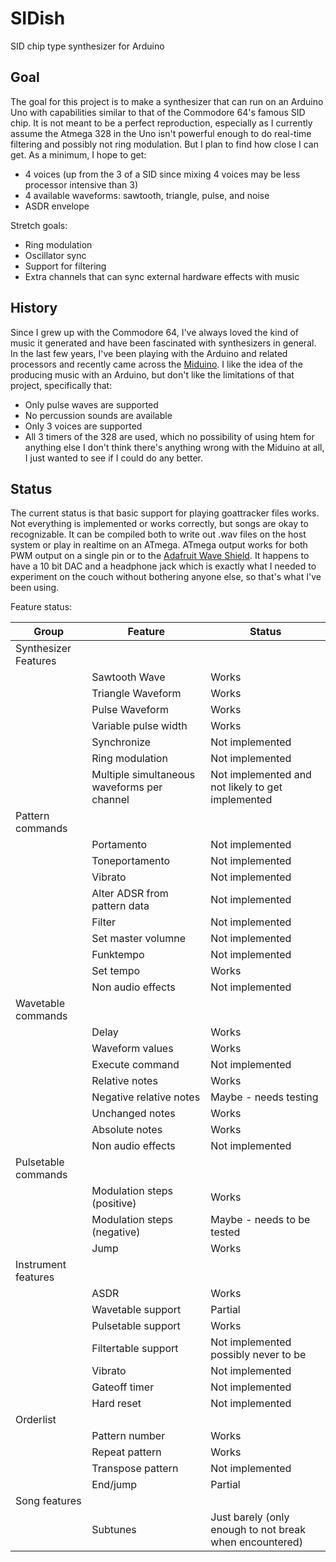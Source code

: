 # SIDish
SID chip type synthesizer for Arduino

## Goal
The goal for this project is to make a synthesizer that can run on an Arduino Uno
with capabilities similar to that of the Commodore 64's famous SID chip. It is not
meant to be a perfect reproduction, especially as I currently assume the Atmega 328
in the Uno isn't powerful enough to do real-time filtering and possibly not ring
modulation. But I plan to find how close I can get. As a minimum, I hope to get:
* 4 voices (up from the 3 of a SID since mixing 4 voices may be less processor intensive than 3)
* 4 available waveforms: sawtooth, triangle, pulse, and noise
* ASDR envelope

Stretch goals:
* Ring modulation
* Oscillator sync
* Support for filtering
* Extra channels that can sync external hardware effects with music

## History
Since I grew up with the Commodore 64, I've always loved the kind of music it generated and have been fascinated with synthesizers in general. In the last few years, I've been playing with the Arduino and related processors and recently came across the [Miduino](http://emotiscope.co/miduino/). I like the idea of the producing music with an Arduino, but don't like the limitations of that project, specifically that:
* Only pulse waves are supported
* No percussion sounds are available
* Only 3 voices are supported
* All 3 timers of the 328 are used, which no possibility of using htem for anything else
I don't think there's anything wrong with the Miduino at all, I just wanted to see if I could do any better.

## Status
The current status is that basic support for playing goattracker files works. Not everything is implemented or works
correctly, but songs are okay to recognizable. It can be compiled both to write out .wav files on the host system or play in realtime on an ATmega.
ATmega output works for both PWM output on a single pin or to the [Adafruit Wave Shield](https://www.adafruit.com/product/94). It happens to have a 10 bit DAC and a headphone jack which is exactly what I needed to experiment on the couch without bothering anyone else, so that's what I've been using.

Feature status:

| Group | Feature      | Status |
| ----- | ------------ | ------ |
| Synthesizer Features | | |
| | Sawtooth Wave | Works |
| | Triangle Waveform | Works |
| | Pulse Waveform | Works |
| | Variable pulse width | Works |
| | Synchronize | Not implemented |
| | Ring modulation | Not implemented |
| | Multiple simultaneous waveforms per channel | Not implemented and not likely to get implemented |
| Pattern commands | | |
| | Portamento | Not implemented |
| | Toneportamento | Not implemented |
| | Vibrato | Not implemented |
| | Alter ADSR from pattern data | Not implemented |
| | Filter | Not implemented |
| | Set master volumne | Not implemented |
| | Funktempo | Not implemented |
| | Set tempo | Works |
| | Non audio effects | Not implemented |
| Wavetable commands | | |
| | Delay | Works |
| | Waveform values | Works |
| | Execute command | Not implemented |
| | Relative notes | Works |
| | Negative relative notes | Maybe - needs testing |
| | Unchanged notes | Works |
| | Absolute notes | Works |
| | Non audio effects | Not implemented |
| Pulsetable commands | | |
| | Modulation steps (positive) | Works |
| | Modulation steps (negative) | Maybe - needs to be tested |
| | Jump | Works |
| Instrument features | | |
| | ASDR | Works |
| | Wavetable support | Partial |
| | Pulsetable support | Works |
| | Filtertable support | Not implemented possibly never to be |
| | Vibrato | Not implemented |
| | Gateoff timer | Not implemented |
| | Hard reset | Not implemented |
| Orderlist | | |
| | Pattern number | Works |
| | Repeat pattern | Works |
| | Transpose pattern | Not implemented |
| | End/jump | Partial |
| Song features | | |
| | Subtunes | Just barely (only enough to not break when encountered) |

